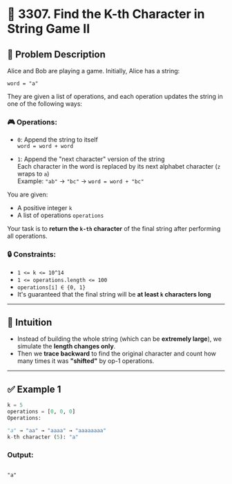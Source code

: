 # 🧩 3307. Find the K-th Character in String Game II

## 🚀 Problem Description

Alice and Bob are playing a game. Initially, Alice has a string:

`word = "a"`

They are given a list of operations, and each operation updates the string in one of the following ways:

### 🎮 Operations:

- `0`: Append the string to itself  
  `word = word + word`
  
- `1`: Append the "next character" version of the string  
  Each character in the word is replaced by its next alphabet character (`z` wraps to `a`)  
  Example: `"ab"` → `"bc"` → `word = word + "bc"`

You are given:
- A positive integer `k`  
- A list of operations `operations`

Your task is to **return the `k-th` character** of the final string after performing all operations.

### 🔒 Constraints:

- `1 <= k <= 10^14`
- `1 <= operations.length <= 100`
- `operations[i] ∈ {0, 1}`
- It's guaranteed that the final string will be **at least `k` characters long**

---

## 🧠 Intuition

- Instead of building the whole string (which can be **extremely large**), we simulate the **length changes only**.
- Then we **trace backward** to find the original character and count how many times it was **"shifted"** by op-1 operations.

---

## ✅ Example 1

```python
k = 5
operations = [0, 0, 0]
Operations:

"a" → "aa" → "aaaa" → "aaaaaaaa"
k-th character (5): "a"
```
### Output:
```

"a"
```
